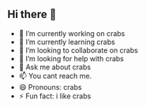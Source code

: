 ## Hi there 👋

- 🔭 I’m currently working on crabs
- 🌱 I’m currently learning crabs
- 👯 I’m looking to collaborate on crabs
- 🤔 I’m looking for help with crabs
- 💬 Ask me about crabs
- 📫 You cant reach me.
- 😄 Pronouns: crabs
- ⚡ Fun fact: i like crabs

